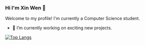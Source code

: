 ### Hi I'm Xin Wen 👋
Welcome to my profile! I'm currently a Computer Science student.

- 🔭 I’m currently working on exciting new projects.




[![Top Langs](https://github-readme-stats.vercel.app/api/top-langs/?username=xinwen-zhangliu&theme=cobalt)](https://github.com/anuraghazra/github-readme-stats)
<!--
**xinwen-zhangliu/xinwen-zhangliu** is a ✨ _special_ ✨ repository because its `README.md` (this file) appears on your GitHub profile.

Here are some ideas to get you started:

- 🔭 I’m currently working on ...
- 🌱 I’m currently learning ...
- 👯 I’m looking to collaborate on ...
- 🤔 I’m looking for help with ...
- 💬 Ask me about ...
- 📫 How to reach me: ...
- 😄 Pronouns: ...
- ⚡ Fun fact: ...
-->
